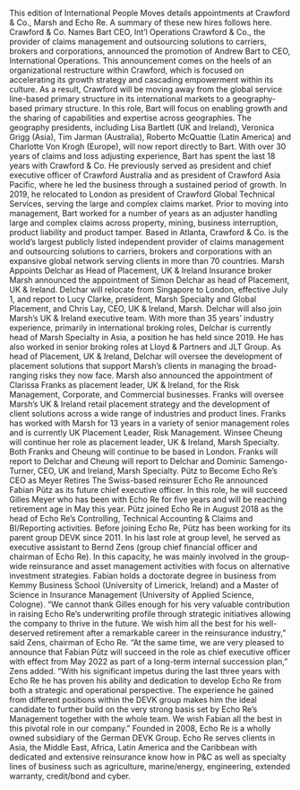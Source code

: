 This edition of International People Moves details appointments at Crawford & Co., Marsh and Echo Re.
A summary of these new hires follows here.
Crawford & Co. Names Bart CEO, Int’l Operations
Crawford & Co., the provider of claims management and outsourcing solutions to carriers, brokers and corporations, announced the promotion of Andrew Bart to CEO, International Operations.
This announcement comes on the heels of an organizational restructure within Crawford, which is focused on accelerating its growth strategy and cascading empowerment within its culture. As a result, Crawford will be moving away from the global service line-based primary structure in its international markets to a geography-based primary structure.
In this role, Bart will focus on enabling growth and the sharing of capabilities and expertise across geographies. The geography presidents, including Lisa Bartlett (UK and Ireland), Veronica Grigg (Asia), Tim Jarman (Australia), Roberto McQuattie (Latin America) and Charlotte Von Krogh (Europe), will now report directly to Bart.
With over 30 years of claims and loss adjusting experience, Bart has spent the last 18 years with Crawford & Co. He previously served as president and chief executive officer of Crawford Australia and as president of Crawford Asia Pacific, where he led the business through a sustained period of growth. In 2019, he relocated to London as president of Crawford Global Technical Services, serving the large and complex claims market.
Prior to moving into management, Bart worked for a number of years as an adjuster handling large and complex claims across property, mining, business interruption, product liability and product tamper.
Based in Atlanta, Crawford & Co. is the world’s largest publicly listed independent provider of claims management and outsourcing solutions to carriers, brokers and corporations with an expansive global network serving clients in more than 70 countries.
Marsh Appoints Delchar as Head of Placement, UK & Ireland
Insurance broker Marsh announced the appointment of Simon Delchar as head of Placement, UK & Ireland. Delchar will relocate from Singapore to London, effective July 1, and report to Lucy Clarke, president, Marsh Specialty and Global Placement, and Chris Lay, CEO, UK & Ireland, Marsh. Delchar will also join Marsh’s UK & Ireland executive team.
With more than 35 years’ industry experience, primarily in international broking roles, Delchar is currently head of Marsh Specialty in Asia, a position he has held since 2019. He has also worked in senior broking roles at Lloyd & Partners and JLT Group. As head of Placement, UK & Ireland, Delchar will oversee the development of placement solutions that support Marsh’s clients in managing the broad-ranging risks they now face.
Marsh also announced the appointment of Clarissa Franks as placement leader, UK & Ireland, for the Risk Management, Corporate, and Commercial businesses. Franks will oversee Marsh’s UK & Ireland retail placement strategy and the development of client solutions across a wide range of industries and product lines.
Franks has worked with Marsh for 13 years in a variety of senior management roles and is currently UK Placement Leader, Risk Management.
Winsee Cheung will continue her role as placement leader, UK & Ireland, Marsh Specialty. Both Franks and Cheung will continue to be based in London. Franks will report to Delchar and Cheung will report to Delchar and Dominic Samengo-Turner, CEO, UK and Ireland, Marsh Specialty.
Pütz to Become Echo Re’s CEO as Meyer Retires
The Swiss-based reinsurer Echo Re announced Fabian Pütz as its future chief executive officer. In this role, he will succeed Gilles Meyer who has been with Echo Re for five years and will be reaching retirement age in May this year.
Pütz joined Echo Re in August 2018 as the head of Echo Re’s Controlling, Technical Accounting & Claims and BI/Reporting activities. Before joining Echo Re, Pütz has been working for its parent group DEVK since 2011. In his last role at group level, he served as executive assistant to Bernd Zens (group chief financial officer and chairman of Echo Re). In this capacity, he was mainly involved in the group-wide reinsurance and asset management activities with focus on alternative investment strategies. Fabian holds a doctorate degree in business from Kemmy Business School (University of Limerick, Ireland) and a Master of Science in Insurance Management (University of Applied Science, Cologne).
“We cannot thank Gilles enough for his very valuable contribution in raising Echo Re’s underwriting profile through strategic initiatives allowing the company to thrive in the future. We wish him all the best for his well-deserved retirement after a remarkable career in the reinsurance industry,” said Zens, chairman of Echo Re.
“At the same time, we are very pleased to announce that Fabian Pütz will succeed in the role as chief executive officer with effect from May 2022 as part of a long-term internal succession plan,” Zens added.
“With his significant impetus during the last three years with Echo Re he has proven his ability and dedication to develop Echo Re from both a strategic and operational perspective. The experience he gained from different positions within the DEVK group makes him the ideal candidate to further build on the very strong basis set by Echo Re’s Management together with the whole team. We wish Fabian all the best in this pivotal role in our company.”
Founded in 2008, Echo Re is a wholly owned subsidiary of the German DEVK Group. Echo Re serves clients in Asia, the Middle East, Africa, Latin America and the Caribbean with dedicated and extensive reinsurance know how in P&C as well as specialty lines of business such as agriculture, marine/energy, engineering, extended warranty, credit/bond and cyber.